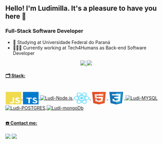 ## Hello! I'm Ludimilla. It's a pleasure to have you here 🥰

### Full-Stack Software Developer

- 🏫 Studying at Universidade Federal do Paraná 
- 👩🏼‍💻 Currently working at Tech4Humans as Back-end Software Developer


<div align="center">
  <a href="https://github.com/Ludimilla1325">
  <img height="180em" src="https://github-readme-stats.vercel.app/api?username=Ludimilla1325&show_icons=true&theme=dracula&include_all_commits=true&count_private=true"/>
 <img height="180em" src="https://github-readme-stats.vercel.app/api/top-langs/?username=Ludimilla1325&layout=compact&langs_count=7&theme=dracula"/>
</div>

#### 🗂️ Stack:

<div style="display: inline_block"><br>
  <img align="center" alt="Ludi-Js" height="40" width="50" src="https://raw.githubusercontent.com/devicons/devicon/master/icons/javascript/javascript-plain.svg">
  <img align="center" alt="Ludi-Ts" height="40" width="50" src="https://raw.githubusercontent.com/devicons/devicon/master/icons/typescript/typescript-plain.svg">
   <img  align="center" alt="Ludi-Node.js" height="40" width="50" src="https://cdn.jsdelivr.net/gh/devicons/devicon/icons/nodejs/nodejs-original.svg" />
  <img align="center" alt="Ludi-React" height="40" width="50" src="https://raw.githubusercontent.com/devicons/devicon/master/icons/react/react-original.svg">
  <img align="center" alt="Ludi-HTML" height="40" width="50" src="https://raw.githubusercontent.com/devicons/devicon/master/icons/html5/html5-original.svg">
  <img align="center" alt="Ludi-CSS" height="40" width="50" src="https://raw.githubusercontent.com/devicons/devicon/master/icons/css3/css3-original.svg">
  <img  align="center" alt="Ludi-MYSQL" height="40" width="50" src="https://cdn.jsdelivr.net/gh/devicons/devicon/icons/mysql/mysql-original.svg" />
 <img align="center" alt="Ludi-POSTGRES" height="40" width="50" src="https://cdn.jsdelivr.net/gh/devicons/devicon/icons/postgresql/postgresql-original.svg" />
 <img align="center" alt="Ludi-mongoDb" height="40" width="50" src="https://cdn.jsdelivr.net/gh/devicons/devicon/icons/mongodb/mongodb-original.svg" />
 
 ##
 
#### ☎️ Contact me:
  
<div> 
  <a href = "mailto:ludimillakrautzuk1325@gmail.com"><img src="https://img.shields.io/badge/Gmail-D14836?style=for-the-badge&logo=gmail&logoColor=white" target="_blank"></a>
  <a href="https://www.linkedin.com/in/ludimillakrautzuk/" target="_blank"><img src="https://img.shields.io/badge/-LinkedIn-%230077B5?style=for-the-badge&logo=linkedin&logoColor=white" target="_blank"></a> 
 </div>
 
          



